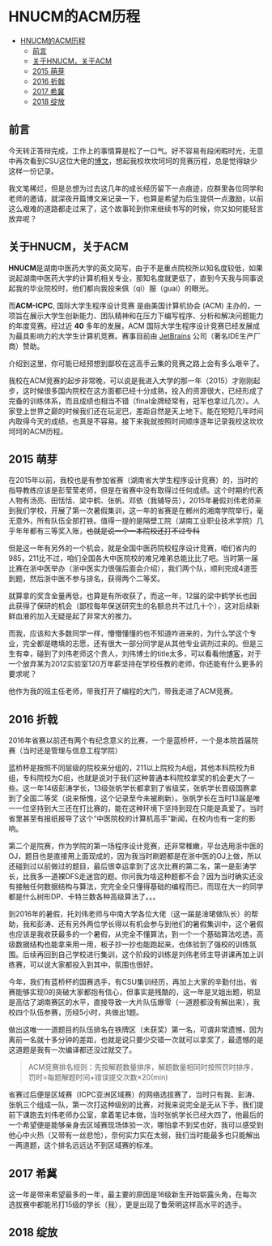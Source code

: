# HNUCM的ACM历程

- [HNUCM的ACM历程](#hnucm%e7%9a%84acm%e5%8e%86%e7%a8%8b)
  - [前言](#%e5%89%8d%e8%a8%80)
  - [关于HNUCM，关于ACM](#%e5%85%b3%e4%ba%8ehnucm%e5%85%b3%e4%ba%8eacm)
  - [2015 萌芽](#2015-%e8%90%8c%e8%8a%bd)
  - [2016 折戟](#2016-%e6%8a%98%e6%88%9f)
  - [2017 希冀](#2017-%e5%b8%8c%e5%86%80)
  - [2018 绽放](#2018-%e7%bb%bd%e6%94%be)

## 前言

今天转正答辩完成，工作上的事情算是松了一口气。好不容易有段闲暇时光，无意中再次看到CSU这位大佬的[博文](https://www.cnblogs.com/CSGrandeur/p/3176531.html)，想起我校坎坎坷坷的竞赛历程，总是觉得缺少这样一份记录。

我文笔稀烂，但是总想为过去这几年的成长经历留下一点痕迹，应群里各位同学和老师的邀请，就深夜开篇博文来记录一下，也算是希望为后生提供一点激励，以前这么艰难的道路都走过来了，这个故事轮到你来继续书写的时候，你又如何能轻言放弃呢？

## 关于HNUCM，关于ACM

**HNUCM**是湖南中医药大学的英文简写，由于不是重点院校所以知名度较低，如果说起湖南中医药大学的计算机相关专业，那知名度就更低了，直到今天我与同事说起我的毕业院校时，他们都向我投来佩（qi）服（guai）的眼光。

而**ACM-ICPC**, 国际大学生程序设计竞赛 是由美国计算机协会 (ACM) 主办的，一项旨在展示大学生创新能力、团队精神和在压力下编写程序、分析和解决问题能力的年度竞赛。经过近 **40** 多年的发展，ACM 国际大学生程序设计竞赛已经发展成为最具影响力的大学生计算机竞赛。赛事目前由 [JetBrains](www.jetbrains.com/
) 公司（著名IDE生产厂商）赞助。

介绍到这里，你可能已经预想到鄙校在这高手云集的竞赛之路上会有多么艰辛了。

我校在ACM竞赛的起步非常晚，可以说是我进入大学的那一年（2015）才刚刚起步，这时候很多国内院校在这方面都已经十分成熟，投入的资源很大，已经形成了完备的训练体系，而且成绩也相当不错（final金牌经常有，冠军也拿过几次）。人家登上世界之巅的时候我们还在玩泥巴，差距自然是天上地下。能在短短几年时间内取得今天的成绩，也真是不容易。接下来我就按照时间顺序逐年记录我校这坎坎坷坷的ACM历程。

## 2015 萌芽

在2015年以前，我校也是有参加省赛（湖南省大学生程序设计竞赛）的，当时的指导教练应该是彭莹莹老师，但是在省赛中没有取得过任何成绩。这个时期的代表人物有汤亮、田恬恬、梁中鹤、张帆、邓依（我辅导员），2015年暑假刘伟老师来到我们学校，开展了第一次暑假集训，这一年的省赛是在郴州的湘南学院举行，毫无意外，所有队伍全部打铁。值得一提的是隔壁工院（湖南工业职业技术学院）几乎年年都有三等奖入账，~~也就是说一个一本院校还打不过专科~~

但是这一年有另外的一个机会，就是全国中医药院校程序设计竞赛，咱们省内的985，211比不过，咱们全国各大中医院校的难兄难弟总能比比了吧。当时第一届比赛在浙中医举办（浙中医实力很强后面会介绍），我们两个队，顺利完成4道签到题，然后浙中医不参与排名，获得两个二等奖。

就算拿的奖含金量再低，也算是有所收获了，而这一年，12届的梁中鹤学长也因此获得了保研的机会（鄙校每年保送研究生的名额总共不过几十个），这对后续新鲜血液的加入无疑是起了非常大的推力。

而我，应该和大多数同学一样，懵懵懂懂的也不知道咋进来的，为什么学这个专业，完全都是瞎填的志愿，还有很大一部分同学是从其他专业调剂过来的。但是三生有幸，碰到了刘伟老师这个贵人，刘伟博士的title太多，可以看看他[博客](https://me.csdn.net/lovelion)，对于一个放弃某为2012实验室120万年薪坚持在学校任教的老师，你还能有什么更多的要求呢？

他作为我的班主任老师，带我打开了编程的大门，带我走进了ACM竞赛。

## 2016 折戟

2016年省赛以前还有两个有纪念意义的比赛，一个是蓝桥杯，一个是本院首届院赛（当时还是管理与信息工程学院）

蓝桥杯是按照不同层级的院校来分组的，211以上院校为A组，其他本科院校为B组，专科院校为C组，也就是说对于我们这种普通本科院校拿奖的机会更大了一些。这一年14级彭涛学长，13级张帆学长都拿到了省级奖，张帆学长晋级国赛拿到了全国二等奖（说来惭愧，这个记录至今未被刷新）。张帆学长在当时13届是唯一一位坚持到大三还在打比赛的，能在这种环境下坚持到现在只能是真爱了。当时省里甚至有报纸报导了这个“中医院校的计算机高手”新闻，在校内也有一定的影响。

第二个是院赛，作为学院的第一场程序设计竞赛，还非常稚嫩，平台选用浙中医的OJ，题目也是直接用上面现成的，因为我当时刷题都是在浙中医的OJ上做，所以还碰到过以前做过的题目，最后很幸运拿到了这次比赛的第二名，第一是彭涛学长，比我多一道裸DFS走迷宫的题。你问我为啥这种题都不会？因为当时确实还没有接触任何数据结构与算法，完完全全只懂得基础的编程而已，而现在大一的同学都是什么树形DP、卡特兰数各种高级算法了。。。

到2016年的暑假，托刘伟老师与中南大学各位大佬（这一届是淦珺做队长）的帮助，我和彭涛、还有另外两位学长得以有机会参与到他们的暑假集训中，这个暑假也应该是我收获最多的一个暑假，从完全不懂算法，到一个一个基础算法吃透，高级数据结构也能拿来用一用，板子抄一抄也能跑起来，也体验到了强校的训练氛围。后续再回到自己学校进行集训，这个阶段的训练是刘伟老师主导讲课再加上训练赛，可以说大家都投入到其中，氛围也很好。

今年，我们有蓝桥杯的国赛选手，有CSU集训经历，再加上大家的辛勤付出，省赛能够实现0的突破大家都抱有信心，但事实是残酷的，这一年是叉姐出题，明显是高估了湖南赛区的水平，直接导致一大片队伍爆零（一道题都没有解出来），我校四个队伍参赛，历经5小时，共做出1题。

做出这唯一一道题目的队伍排名在铁牌区（未获奖）第一名，可谓非常遗憾，因为离前一名就十多分钟的差距，也就是说只要少交错一次就可以拿奖了，最遗憾的是这道题是我有一次编译都还没过就交了。

>ACM竞赛排名规则：先按解题数量排序，解题数量相同时按照罚时排序，罚时=每题解题时间+错误提交次数×20(min)

省赛过后便是区域赛（ICPC亚洲区域赛）的网络选拔赛了，当时只有我、彭涛、张帆三个组成一队，第一次打这种级别的比赛，对我来说完全是无从下手，我们提前下课跑去刘伟老师办公室，拿着笔记本做，当时张帆学长已经大四了，他最后的一个希望便是能够亲身去区域赛现场体验一次，哪怕拿不到奖也好，我可以感受到他心中火热（又带有一丝悲怆），奈何实力实在太弱，我们当时能最多也只能解出一两道题，这个排名远远达不到区域赛的标准。

## 2017 希冀

这一年是带来希望最多的一年，最主要的原因是16级新生开始崭露头角，在每次选拔赛中都能吊打15级的学长（我），更是出现了鲁荣明这样高水平的选手。

## 2018 绽放